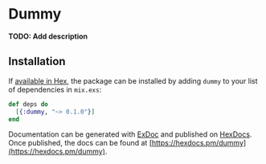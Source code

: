 # Dummy

**TODO: Add description**

## Installation

If [available in Hex](https://hex.pm/docs/publish), the package can be installed
by adding `dummy` to your list of dependencies in `mix.exs`:

```elixir
def deps do
  [{:dummy, "~> 0.1.0"}]
end
```

Documentation can be generated with [ExDoc](https://github.com/elixir-lang/ex_doc)
and published on [HexDocs](https://hexdocs.pm). Once published, the docs can
be found at [https://hexdocs.pm/dummy](https://hexdocs.pm/dummy).

